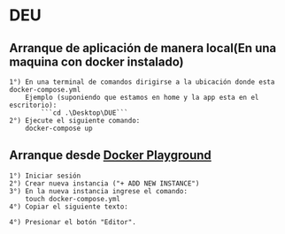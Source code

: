 # DEU

## Arranque de aplicación de manera local(En una maquina con docker instalado)
    1°) En una terminal de comandos dirigirse a la ubicación donde esta docker-compose.yml
        Ejemplo (suponiendo que estamos en home y la app esta en el escritorio):
            ```cd .\Desktop\DUE```
    2°) Ejecute el siguiente comando:
        docker-compose up

## Arranque desde [Docker Playground](https://labs.play-with-docker.com)
    1°) Iniciar sesión 
    2°) Crear nueva instancia ("+ ADD NEW INSTANCE")
    3°) En la nueva instancia ingrese el comando:
        touch docker-compose.yml
    4°) Copiar el siguiente texto:

    4°) Presionar el botón "Editor".